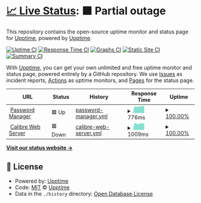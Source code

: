 # [📈 Live Status](https://upptime.github.io/upptime): <!--live status--> **🟧 Partial outage**

This repository contains the open-source uptime monitor and status page for [Upptime](https://upptime.js.org), powered by [Upptime](https://github.com/upptime/upptime).

[![Uptime CI](https://github.com/edwinclement08/upptime/workflows/Uptime%20CI/badge.svg)](https://github.com/edwinclement08/upptime/actions?query=workflow%3A%22Uptime+CI%22)
[![Response Time CI](https://github.com/edwinclement08/upptime/workflows/Response%20Time%20CI/badge.svg)](https://github.com/edwinclement08/upptime/actions?query=workflow%3A%22Response+Time+CI%22)
[![Graphs CI](https://github.com/edwinclement08/upptime/workflows/Graphs%20CI/badge.svg)](https://github.com/edwinclement08/upptime/actions?query=workflow%3A%22Graphs+CI%22)
[![Static Site CI](https://github.com/edwinclement08/upptime/workflows/Static%20Site%20CI/badge.svg)](https://github.com/edwinclement08/upptime/actions?query=workflow%3A%22Static+Site+CI%22)
[![Summary CI](https://github.com/edwinclement08/upptime/workflows/Summary%20CI/badge.svg)](https://github.com/edwinclement08/upptime/actions?query=workflow%3A%22Summary+CI%22)

With [Upptime](https://upptime.js.org), you can get your own unlimited and free uptime monitor and status page, powered entirely by a GitHub repository. We use [Issues](https://github.com/upptime/upptime/issues) as incident reports, [Actions](https://github.com/edwinclement08/upptime/actions) as uptime monitors, and [Pages](https://upptime.github.io/upptime) for the status page.

<!--start: status pages-->
<!-- This summary is generated by Upptime (https://github.com/upptime/upptime) -->
<!-- Do not edit this manually, your changes will be overwritten -->
<!-- prettier-ignore -->
| URL | Status | History | Response Time | Uptime |
| --- | ------ | ------- | ------------- | ------ |
| <img alt="" src="https://favicons.githubusercontent.com/pass.edwinclement08.com" height="13"> [Password Manager](https://pass.edwinclement08.com/) | 🟩 Up | [password-manager.yml](https://github.com/edwinclement08/upptime/commits/HEAD/history/password-manager.yml) | <details><summary><img alt="Response time graph" src="./graphs/password-manager/response-time-week.png" height="20"> 776ms</summary><br><a href="https://edwinclement08.github.io/upptime/history/password-manager"><img alt="Response time 768" src="https://img.shields.io/endpoint?url=https%3A%2F%2Fraw.githubusercontent.com%2Fedwinclement08%2Fupptime%2FHEAD%2Fapi%2Fpassword-manager%2Fresponse-time.json"></a><br><a href="https://edwinclement08.github.io/upptime/history/password-manager"><img alt="24-hour response time 813" src="https://img.shields.io/endpoint?url=https%3A%2F%2Fraw.githubusercontent.com%2Fedwinclement08%2Fupptime%2FHEAD%2Fapi%2Fpassword-manager%2Fresponse-time-day.json"></a><br><a href="https://edwinclement08.github.io/upptime/history/password-manager"><img alt="7-day response time 776" src="https://img.shields.io/endpoint?url=https%3A%2F%2Fraw.githubusercontent.com%2Fedwinclement08%2Fupptime%2FHEAD%2Fapi%2Fpassword-manager%2Fresponse-time-week.json"></a><br><a href="https://edwinclement08.github.io/upptime/history/password-manager"><img alt="30-day response time 767" src="https://img.shields.io/endpoint?url=https%3A%2F%2Fraw.githubusercontent.com%2Fedwinclement08%2Fupptime%2FHEAD%2Fapi%2Fpassword-manager%2Fresponse-time-month.json"></a><br><a href="https://edwinclement08.github.io/upptime/history/password-manager"><img alt="1-year response time 768" src="https://img.shields.io/endpoint?url=https%3A%2F%2Fraw.githubusercontent.com%2Fedwinclement08%2Fupptime%2FHEAD%2Fapi%2Fpassword-manager%2Fresponse-time-year.json"></a></details> | <details><summary><a href="https://edwinclement08.github.io/upptime/history/password-manager">100.00%</a></summary><a href="https://edwinclement08.github.io/upptime/history/password-manager"><img alt="All-time uptime 100.00%" src="https://img.shields.io/endpoint?url=https%3A%2F%2Fraw.githubusercontent.com%2Fedwinclement08%2Fupptime%2FHEAD%2Fapi%2Fpassword-manager%2Fuptime.json"></a><br><a href="https://edwinclement08.github.io/upptime/history/password-manager"><img alt="24-hour uptime 100.00%" src="https://img.shields.io/endpoint?url=https%3A%2F%2Fraw.githubusercontent.com%2Fedwinclement08%2Fupptime%2FHEAD%2Fapi%2Fpassword-manager%2Fuptime-day.json"></a><br><a href="https://edwinclement08.github.io/upptime/history/password-manager"><img alt="7-day uptime 100.00%" src="https://img.shields.io/endpoint?url=https%3A%2F%2Fraw.githubusercontent.com%2Fedwinclement08%2Fupptime%2FHEAD%2Fapi%2Fpassword-manager%2Fuptime-week.json"></a><br><a href="https://edwinclement08.github.io/upptime/history/password-manager"><img alt="30-day uptime 100.00%" src="https://img.shields.io/endpoint?url=https%3A%2F%2Fraw.githubusercontent.com%2Fedwinclement08%2Fupptime%2FHEAD%2Fapi%2Fpassword-manager%2Fuptime-month.json"></a><br><a href="https://edwinclement08.github.io/upptime/history/password-manager"><img alt="1-year uptime 100.00%" src="https://img.shields.io/endpoint?url=https%3A%2F%2Fraw.githubusercontent.com%2Fedwinclement08%2Fupptime%2FHEAD%2Fapi%2Fpassword-manager%2Fuptime-year.json"></a></details>
| <img alt="" src="https://favicons.githubusercontent.com/books.edwinclement08.com" height="13"> [Calibre Web Server](https://books.edwinclement08.com/) | 🟥 Down | [calibre-web-server.yml](https://github.com/edwinclement08/upptime/commits/HEAD/history/calibre-web-server.yml) | <details><summary><img alt="Response time graph" src="./graphs/calibre-web-server/response-time-week.png" height="20"> 1009ms</summary><br><a href="https://edwinclement08.github.io/upptime/history/calibre-web-server"><img alt="Response time 994" src="https://img.shields.io/endpoint?url=https%3A%2F%2Fraw.githubusercontent.com%2Fedwinclement08%2Fupptime%2FHEAD%2Fapi%2Fcalibre-web-server%2Fresponse-time.json"></a><br><a href="https://edwinclement08.github.io/upptime/history/calibre-web-server"><img alt="24-hour response time 1037" src="https://img.shields.io/endpoint?url=https%3A%2F%2Fraw.githubusercontent.com%2Fedwinclement08%2Fupptime%2FHEAD%2Fapi%2Fcalibre-web-server%2Fresponse-time-day.json"></a><br><a href="https://edwinclement08.github.io/upptime/history/calibre-web-server"><img alt="7-day response time 1009" src="https://img.shields.io/endpoint?url=https%3A%2F%2Fraw.githubusercontent.com%2Fedwinclement08%2Fupptime%2FHEAD%2Fapi%2Fcalibre-web-server%2Fresponse-time-week.json"></a><br><a href="https://edwinclement08.github.io/upptime/history/calibre-web-server"><img alt="30-day response time 971" src="https://img.shields.io/endpoint?url=https%3A%2F%2Fraw.githubusercontent.com%2Fedwinclement08%2Fupptime%2FHEAD%2Fapi%2Fcalibre-web-server%2Fresponse-time-month.json"></a><br><a href="https://edwinclement08.github.io/upptime/history/calibre-web-server"><img alt="1-year response time 994" src="https://img.shields.io/endpoint?url=https%3A%2F%2Fraw.githubusercontent.com%2Fedwinclement08%2Fupptime%2FHEAD%2Fapi%2Fcalibre-web-server%2Fresponse-time-year.json"></a></details> | <details><summary><a href="https://edwinclement08.github.io/upptime/history/calibre-web-server">100.00%</a></summary><a href="https://edwinclement08.github.io/upptime/history/calibre-web-server"><img alt="All-time uptime 97.15%" src="https://img.shields.io/endpoint?url=https%3A%2F%2Fraw.githubusercontent.com%2Fedwinclement08%2Fupptime%2FHEAD%2Fapi%2Fcalibre-web-server%2Fuptime.json"></a><br><a href="https://edwinclement08.github.io/upptime/history/calibre-web-server"><img alt="24-hour uptime 100.00%" src="https://img.shields.io/endpoint?url=https%3A%2F%2Fraw.githubusercontent.com%2Fedwinclement08%2Fupptime%2FHEAD%2Fapi%2Fcalibre-web-server%2Fuptime-day.json"></a><br><a href="https://edwinclement08.github.io/upptime/history/calibre-web-server"><img alt="7-day uptime 100.00%" src="https://img.shields.io/endpoint?url=https%3A%2F%2Fraw.githubusercontent.com%2Fedwinclement08%2Fupptime%2FHEAD%2Fapi%2Fcalibre-web-server%2Fuptime-week.json"></a><br><a href="https://edwinclement08.github.io/upptime/history/calibre-web-server"><img alt="30-day uptime 96.00%" src="https://img.shields.io/endpoint?url=https%3A%2F%2Fraw.githubusercontent.com%2Fedwinclement08%2Fupptime%2FHEAD%2Fapi%2Fcalibre-web-server%2Fuptime-month.json"></a><br><a href="https://edwinclement08.github.io/upptime/history/calibre-web-server"><img alt="1-year uptime 97.15%" src="https://img.shields.io/endpoint?url=https%3A%2F%2Fraw.githubusercontent.com%2Fedwinclement08%2Fupptime%2FHEAD%2Fapi%2Fcalibre-web-server%2Fuptime-year.json"></a></details>

<!--end: status pages-->

[**Visit our status website →**](https://upptime.github.io/upptime)

## 📄 License

- Powered by: [Upptime](https://github.com/upptime/upptime)
- Code: [MIT](./LICENSE) © [Upptime](https://upptime.js.org)
- Data in the `./history` directory: [Open Database License](https://opendatacommons.org/licenses/odbl/1-0/)
